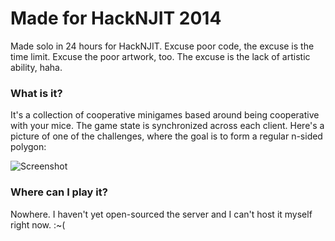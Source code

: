 # Made for HackNJIT 2014
Made solo in 24 hours for HackNJIT. Excuse poor code, the excuse is the time limit. Excuse the poor artwork, too. The excuse is the lack of artistic ability, haha.

### What is it?

It's a collection of cooperative minigames based around being cooperative with your mice. The game state is synchronized across each client. Here's a picture of one of the challenges, where the goal is to form a regular n-sided polygon:

![Screenshot](http://i.imgur.com/apNt4Zc.png)

### Where can I play it?

Nowhere. I haven't yet open-sourced the server and I can't host it myself right now. :~(